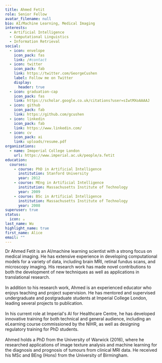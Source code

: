 ```yaml
---
title: Ahmed Fetit
role: Senior Fellow
avatar_filename: null
bio: AI/Machine Learning, Medical Imaging
interests:
  - Artificial Intelligence
  - Computational Linguistics
  - Information Retrieval
social:
  - icon: envelope
    icon_pack: fas
    link: /#contact
  - icon: twitter
    icon_pack: fab
    link: https://twitter.com/GeorgeCushen
    label: Follow me on Twitter
    display:
      header: true
  - icon: graduation-cap
    icon_pack: fas
    link: https://scholar.google.co.uk/citations?user=sIwtMXoAAAAJ
  - icon: github
    icon_pack: fab
    link: https://github.com/gcushen
  - icon: linkedin
    icon_pack: fab
    link: https://www.linkedin.com/
  - icon: cv
    icon_pack: ai
    link: uploads/resume.pdf
organizations:
  - name: Imoperial College London
    url: https://www.imperial.ac.uk/people/a.fetit
education:
  courses:
    - course: PhD in Artificial Intelligence
      institution: Stanford University
      year: 2012
    - course: MEng in Artificial Intelligence
      institution: Massachusetts Institute of Technology
      year: 2009
    - course: BSc in Artificial Intelligence
      institution: Massachusetts Institute of Technology
      year: 2008
superuser: true
status:
  icon: ☕️
last_name: Wu
highlight_name: true
first_name: Alice
email: ""
---
```

Dr Ahmed Fetit is an AI/machine learning scientist with a strong focus on medical imaging. He has extensive experience in developing computational models for a variety of data, including brain MRI, retinal fundus scans, and microscopy imaging. His research work has made novel contributions to both the development of new techniques as well as applications in translational research.\
\
In addition to his research work, Ahmed is an experienced educator who enjoys teaching and project supervision. He has mentored and supervised undergraduate and postgraduate students at Imperial College London, leading several projects to publication.\
\
In his current role at Imperial's AI for Healthcare Centre, he has developed innovative training for both technical and general audience, including an eLearning course commissioned by the NIHR, as well as designing regulatory training for PhD students.\
\
Ahmed holds a PhD from the University of Warwick (2016), where he researched applications of image texture analysis and machine learning for the diagnosis and prognosis of tumours from clinical MRI data. He received his MSc and BEng (Hons) from the University of Birmingham.